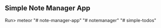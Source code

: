 Simple Note Manager App
----------------------------------------------

 Run> meteor
"# note-manager-app" 
"# notemanager" 
"# simple-todos" 
